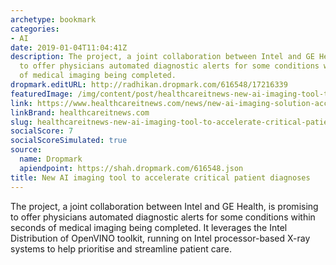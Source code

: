 ```yaml
---
archetype: bookmark
categories:
- AI
date: 2019-01-04T11:04:41Z
description: The project, a joint collaboration between Intel and GE Health, is promising
  to offer physicians automated diagnostic alerts for some conditions within seconds
  of medical imaging being completed.
dropmark.editURL: http://radhikan.dropmark.com/616548/17216339
featuredImage: /img/content/post/healthcareitnews-new-ai-imaging-tool-to-accelerate-critical-patient-diagnoses.JPG
link: https://www.healthcareitnews.com/news/new-ai-imaging-solution-accelerate-critical-patient-diagnoses
linkBrand: healthcareitnews.com
slug: healthcareitnews-new-ai-imaging-tool-to-accelerate-critical-patient-diagnoses
socialScore: 7
socialScoreSimulated: true
source:
  name: Dropmark
  apiendpoint: https://shah.dropmark.com/616548.json
title: New AI imaging tool to accelerate critical patient diagnoses
---
```

The project, a joint collaboration between Intel and GE Health, is promising to offer physicians automated diagnostic alerts for some conditions within seconds of medical imaging being completed. It leverages the Intel Distribution of OpenVINO toolkit, running on Intel processor-based X-ray systems to help prioritise and streamline patient care.

